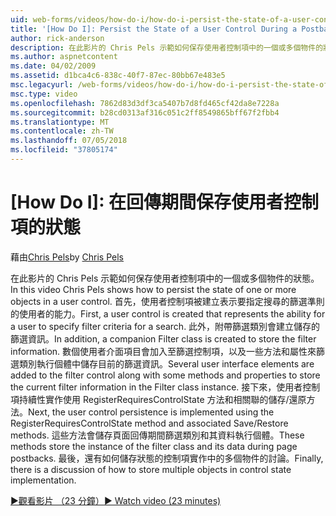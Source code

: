 ```yaml
---
uid: web-forms/videos/how-do-i/how-do-i-persist-the-state-of-a-user-control-during-a-postback
title: '[How Do I]: Persist the State of a User Control During a Postback | Microsoft Docs'
author: rick-anderson
description: 在此影片的 Chris Pels 示範如何保存使用者控制項中的一個或多個物件的狀態。 首先，會建立代表 abilit 使用者控制項...
ms.author: aspnetcontent
ms.date: 04/02/2009
ms.assetid: d1bca4c6-838c-40f7-87ec-80bb67e483e5
msc.legacyurl: /web-forms/videos/how-do-i/how-do-i-persist-the-state-of-a-user-control-during-a-postback
msc.type: video
ms.openlocfilehash: 7862d83d3df3ca5407b7d8fd465cf42da8e7228a
ms.sourcegitcommit: b28cd0313af316c051c2ff8549865bff67f2fbb4
ms.translationtype: MT
ms.contentlocale: zh-TW
ms.lasthandoff: 07/05/2018
ms.locfileid: "37805174"
---
```

<a name="how-do-i-persist-the-state-of-a-user-control-during-a-postback"></a>[How Do I]: 在回傳期間保存使用者控制項的狀態
====================
<span data-ttu-id="be5c6-104">藉由[Chris Pels](https://twitter.com/chrispels)</span><span class="sxs-lookup"><span data-stu-id="be5c6-104">by [Chris Pels](https://twitter.com/chrispels)</span></span>

<span data-ttu-id="be5c6-105">在此影片的 Chris Pels 示範如何保存使用者控制項中的一個或多個物件的狀態。</span><span class="sxs-lookup"><span data-stu-id="be5c6-105">In this video Chris Pels shows how to persist the state of one or more objects in a user control.</span></span> <span data-ttu-id="be5c6-106">首先，使用者控制項被建立表示要指定搜尋的篩選準則的使用者的能力。</span><span class="sxs-lookup"><span data-stu-id="be5c6-106">First, a user control is created that represents the ability for a user to specify filter criteria for a search.</span></span> <span data-ttu-id="be5c6-107">此外，附帶篩選類別會建立儲存的篩選資訊。</span><span class="sxs-lookup"><span data-stu-id="be5c6-107">In addition, a companion Filter class is created to store the filter information.</span></span> <span data-ttu-id="be5c6-108">數個使用者介面項目會加入至篩選控制項，以及一些方法和屬性來篩選類別執行個體中儲存目前的篩選資訊。</span><span class="sxs-lookup"><span data-stu-id="be5c6-108">Several user interface elements are added to the filter control along with some methods and properties to store the current filter information in the Filter class instance.</span></span> <span data-ttu-id="be5c6-109">接下來，使用者控制項持續性實作使用 RegisterRequiresControlState 方法和相關聯的儲存/還原方法。</span><span class="sxs-lookup"><span data-stu-id="be5c6-109">Next, the user control persistence is implemented using the RegisterRequiresControlState method and associated Save/Restore methods.</span></span> <span data-ttu-id="be5c6-110">這些方法會儲存頁面回傳期間篩選類別和其資料執行個體。</span><span class="sxs-lookup"><span data-stu-id="be5c6-110">These methods store the instance of the filter class and its data during page postbacks.</span></span> <span data-ttu-id="be5c6-111">最後，還有如何儲存狀態的控制項實作中的多個物件的討論。</span><span class="sxs-lookup"><span data-stu-id="be5c6-111">Finally, there is a discussion of how to store multiple objects in control state implementation.</span></span>

[<span data-ttu-id="be5c6-112">&#9654;觀看影片 （23 分鐘）</span><span class="sxs-lookup"><span data-stu-id="be5c6-112">&#9654; Watch video (23 minutes)</span></span>](https://channel9.msdn.com/Blogs/ASP-NET-Site-Videos/how-do-i-persist-the-state-of-a-user-control-during-a-postback)
